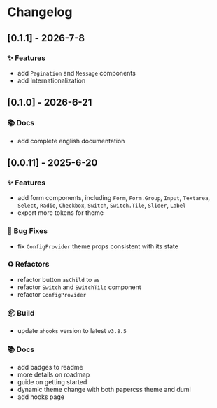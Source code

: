 # Changelog

## [0.1.1] - 2026-7-8

### ✨ Features

- add `Pagination` and `Message` components
- add Internationalization

## [0.1.0] - 2026-6-21

### 📚 Docs

- add complete english documentation

## [0.0.11] - 2025-6-20

### ✨ Features

- add form components, including `Form`, `Form.Group`, `Input`, `Textarea`, `Select`, `Radio`, `Checkbox`, `Switch`, `Switch.Tile`, `Slider`, `Label`
- export more tokens for theme

### 🐞 Bug Fixes

- fix `ConfigProvider` theme props consistent with its state

### ♻️ Refactors

- refactor button `asChild` to `as`
- refactor `Switch` and `SwitchTile` component
- refactor `ConfigProvider`

### 📦 Build

- update `ahooks` version to latest `v3.8.5`

### 📚 Docs

- add badges to readme
- more details on roadmap
- guide on getting started
- dynamic theme change with both papercss theme and dumi
- add hooks page

